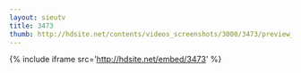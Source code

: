 ```yaml
---
layout: sieutv
title: 3473
thumb: http://hdsite.net/contents/videos_screenshots/3000/3473/preview_360p.mp4.jpg
---
```

{% include iframe src='http://hdsite.net/embed/3473' %}
 
